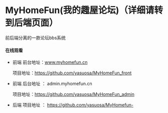 
# MyHomeFun(我的趣屋论坛)（详细请转到后端页面）

前后端分离的一款论坛bbs系统

#### 在线观看

- 前端 前台地址：www.myhomefun.cn   

  项目地址：https://github.com/yasuosa/MyHomeFun_front

- 前端 后台地址 ： admin.myhomefun.cn

  项目地址：https://github.com/yasuosa/MyHomeFun_admin
  
- 后端 项目地址 ： https://github.com/yasuosa/MyHomefun-
